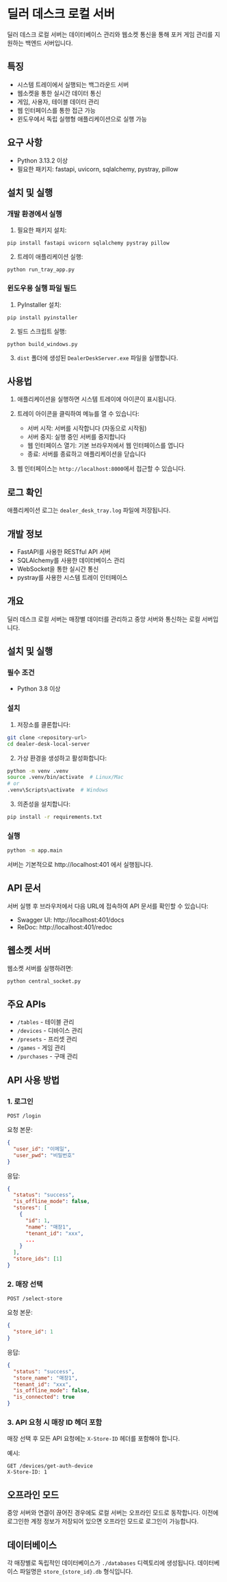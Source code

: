 # 딜러 데스크 로컬 서버

딜러 데스크 로컬 서버는 데이터베이스 관리와 웹소켓 통신을 통해 포커 게임 관리를 지원하는 백엔드 서버입니다.

## 특징

- 시스템 트레이에서 실행되는 백그라운드 서버
- 웹소켓을 통한 실시간 데이터 통신
- 게임, 사용자, 테이블 데이터 관리
- 웹 인터페이스를 통한 접근 가능
- 윈도우에서 독립 실행형 애플리케이션으로 실행 가능

## 요구 사항

- Python 3.13.2 이상
- 필요한 패키지: fastapi, uvicorn, sqlalchemy, pystray, pillow

## 설치 및 실행

### 개발 환경에서 실행

1. 필요한 패키지 설치:
```
pip install fastapi uvicorn sqlalchemy pystray pillow
```

2. 트레이 애플리케이션 실행:
```
python run_tray_app.py
```

### 윈도우용 실행 파일 빌드

1. PyInstaller 설치:
```
pip install pyinstaller
```

2. 빌드 스크립트 실행:
```
python build_windows.py
```

3. `dist` 폴더에 생성된 `DealerDeskServer.exe` 파일을 실행합니다.

## 사용법

1. 애플리케이션을 실행하면 시스템 트레이에 아이콘이 표시됩니다.
2. 트레이 아이콘을 클릭하여 메뉴를 열 수 있습니다:
   - 서버 시작: 서버를 시작합니다 (자동으로 시작됨)
   - 서버 중지: 실행 중인 서버를 중지합니다
   - 웹 인터페이스 열기: 기본 브라우저에서 웹 인터페이스를 엽니다
   - 종료: 서버를 종료하고 애플리케이션을 닫습니다

3. 웹 인터페이스는 `http://localhost:8000`에서 접근할 수 있습니다.

## 로그 확인

애플리케이션 로그는 `dealer_desk_tray.log` 파일에 저장됩니다.

## 개발 정보

- FastAPI를 사용한 RESTful API 서버
- SQLAlchemy를 사용한 데이터베이스 관리
- WebSocket을 통한 실시간 통신
- pystray를 사용한 시스템 트레이 인터페이스

## 개요
딜러 데스크 로컬 서버는 매장별 데이터를 관리하고 중앙 서버와 통신하는 로컬 서버입니다.

## 설치 및 실행

### 필수 조건

- Python 3.8 이상

### 설치

1. 저장소를 클론합니다:
```bash
git clone <repository-url>
cd dealer-desk-local-server
```

2. 가상 환경을 생성하고 활성화합니다:
```bash
python -m venv .venv
source .venv/bin/activate  # Linux/Mac
# or
.venv\Scripts\activate  # Windows
```

3. 의존성을 설치합니다:
```bash
pip install -r requirements.txt
```

### 실행

```bash
python -m app.main
```

서버는 기본적으로 http://localhost:401 에서 실행됩니다.

## API 문서

서버 실행 후 브라우저에서 다음 URL에 접속하여 API 문서를 확인할 수 있습니다:
- Swagger UI: http://localhost:401/docs
- ReDoc: http://localhost:401/redoc

## 웹소켓 서버

웹소켓 서버를 실행하려면:

```bash
python central_socket.py
```

## 주요 APIs

- `/tables` - 테이블 관리
- `/devices` - 디바이스 관리 
- `/presets` - 프리셋 관리
- `/games` - 게임 관리
- `/purchases` - 구매 관리 

## API 사용 방법

### 1. 로그인
```
POST /login
```
요청 본문:
```json
{
  "user_id": "이메일",
  "user_pwd": "비밀번호"
}
```
응답:
```json
{
  "status": "success",
  "is_offline_mode": false,
  "stores": [
    {
      "id": 1,
      "name": "매장1",
      "tenant_id": "xxx",
      ...
    }
  ],
  "store_ids": [1]
}
```

### 2. 매장 선택
```
POST /select-store
```
요청 본문:
```json
{
  "store_id": 1
}
```
응답:
```json
{
  "status": "success",
  "store_name": "매장1",
  "tenant_id": "xxx",
  "is_offline_mode": false,
  "is_connected": true
}
```

### 3. API 요청 시 매장 ID 헤더 포함
매장 선택 후 모든 API 요청에는 `X-Store-ID` 헤더를 포함해야 합니다.

예시:
```
GET /devices/get-auth-device
X-Store-ID: 1
```

## 오프라인 모드
중앙 서버와 연결이 끊어진 경우에도 로컬 서버는 오프라인 모드로 동작합니다. 이전에 로그인한 계정 정보가 저장되어 있으면 오프라인 모드로 로그인이 가능합니다.

## 데이터베이스
각 매장별로 독립적인 데이터베이스가 `./databases` 디렉토리에 생성됩니다. 데이터베이스 파일명은 `store_{store_id}.db` 형식입니다. 